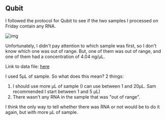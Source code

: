 ## Qubit

I followed the protocol for Qubit to see if the two samples I processed on Friday contain any RNA.

![img](http://owl.fish.washington.edu/scaphapoda/grace/Crab-project/Qubit-protocol-RNA.JPG)

Unfortunately, I didn't pay attention to which sample was first, so I don't know which one was out of range. But, one of them was out of range, and one of them had a concentration of 4.04 ng/µL. 

Link to data file: [here](http://owl.fish.washington.edu/scaphapoda/grace/Crab-project/QubitData_2018-02-20.csv)

I used 5µL of sample. So what does this mean?
2 things:
1. I should use more µL of sample (I can use between 1 and 20µL. Sam recommended I start between 1 and 5 µL)
2. There wasn't any RNA in the sample that was "out of range".

I think the only way to tell whether there was RNA or not would be to do it again, but with more µL of sample.
